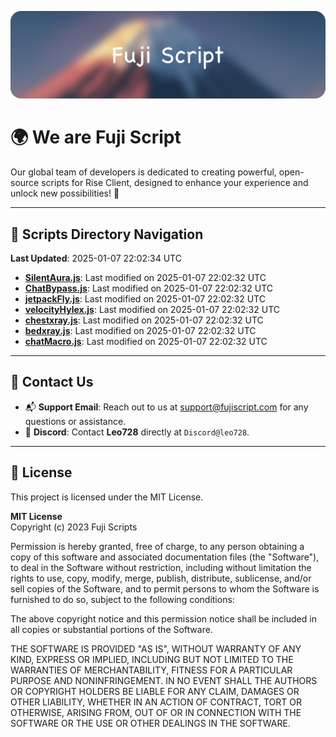 ![Banner](.github/b.webp)

# 🌍 **We are Fuji Script**

Our global team of developers is dedicated to creating powerful, open-source scripts for Rise Client, designed to enhance your experience and unlock new possibilities! 🌟

---
<!-- SCRIPTS_NAVIGATION_START -->
## 📂 **Scripts Directory Navigation**

**Last Updated**: 2025-01-07 22:02:34 UTC

- **[SilentAura.js](scripts/SilentAura.js)**: Last modified on 2025-01-07 22:02:32 UTC
- **[ChatBypass.js](scripts/ChatBypass.js)**: Last modified on 2025-01-07 22:02:32 UTC
- **[jetpackFly.js](scripts/jetpackFly.js)**: Last modified on 2025-01-07 22:02:32 UTC
- **[velocityHylex.js](scripts/velocityHylex.js)**: Last modified on 2025-01-07 22:02:32 UTC
- **[chestxray.js](scripts/chestxray.js)**: Last modified on 2025-01-07 22:02:32 UTC
- **[bedxray.js](scripts/bedxray.js)**: Last modified on 2025-01-07 22:02:32 UTC
- **[chatMacro.js](scripts/chatMacro.js)**: Last modified on 2025-01-07 22:02:32 UTC

<!-- SCRIPTS_NAVIGATION_END -->

---

## 💬 **Contact Us**  
- 📬 **Support Email**: Reach out to us at [support@fujiscript.com](mailto:support@fujiscript.com) for any questions or assistance.  
- 💬 **Discord**: Contact **Leo728** directly at `Discord@leo728`.

---

## 📜 **License**

This project is licensed under the MIT License.  

**MIT License**  
Copyright (c) 2023 Fuji Scripts  

Permission is hereby granted, free of charge, to any person obtaining a copy of this software and associated documentation files (the "Software"), to deal in the Software without restriction, including without limitation the rights to use, copy, modify, merge, publish, distribute, sublicense, and/or sell copies of the Software, and to permit persons to whom the Software is furnished to do so, subject to the following conditions:  

The above copyright notice and this permission notice shall be included in all copies or substantial portions of the Software.  

THE SOFTWARE IS PROVIDED "AS IS", WITHOUT WARRANTY OF ANY KIND, EXPRESS OR IMPLIED, INCLUDING BUT NOT LIMITED TO THE WARRANTIES OF MERCHANTABILITY, FITNESS FOR A PARTICULAR PURPOSE AND NONINFRINGEMENT. IN NO EVENT SHALL THE AUTHORS OR COPYRIGHT HOLDERS BE LIABLE FOR ANY CLAIM, DAMAGES OR OTHER LIABILITY, WHETHER IN AN ACTION OF CONTRACT, TORT OR OTHERWISE, ARISING FROM, OUT OF OR IN CONNECTION WITH THE SOFTWARE OR THE USE OR OTHER DEALINGS IN THE SOFTWARE.  
